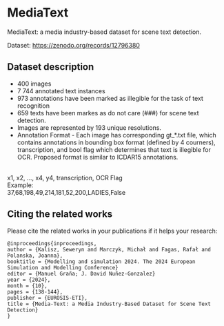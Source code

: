 # MediaText
MediaText: a media industry-based dataset for scene text detection.

Dataset:
https://zenodo.org/records/12796380

## Dataset description

- 400 images
- 7 744 annotated text instances
- 973 annotations have been marked as illegible for the task of text recognition
- 659 texts have been markes as do not care (###) for scene text detection.
- Images are represented by 193 unique resolutions.
- Annotation Format - Each image has corresponding  gt_*.txt file, which contains annotations in bounding box format (defined by 4 courners), transcription, and bool flag which determines that text is illegible for OCR. Proposed format is similar to ICDAR15 annotations.
<br>
x1, x2, ..., x4, y4, transcription, OCR Flag 
<br>
Example:
<br>
37,68,198,49,214,181,52,200,LADIES,False
<br>

## Citing the related works

Please cite the related works in your publications if it helps your research:

``` 
@inproceedings{inproceedings,
author = {Kalisz, Seweryn and Marczyk, Michał and Fagas, Rafał and Polanska, Joanna},
booktitle = {Modelling and simulation 2024. The 2024 European Simulation and Modelling Conference}
editor = {Manuel Graña; J. David Nuñez-Gonzalez}
year = {2024},
month = {10},
pages = {138-144},
publisher = {EUROSIS-ETI},
title = {Media-Text: a Media Industry-Based Dataset for Scene Text Detection}
}
  ``` 